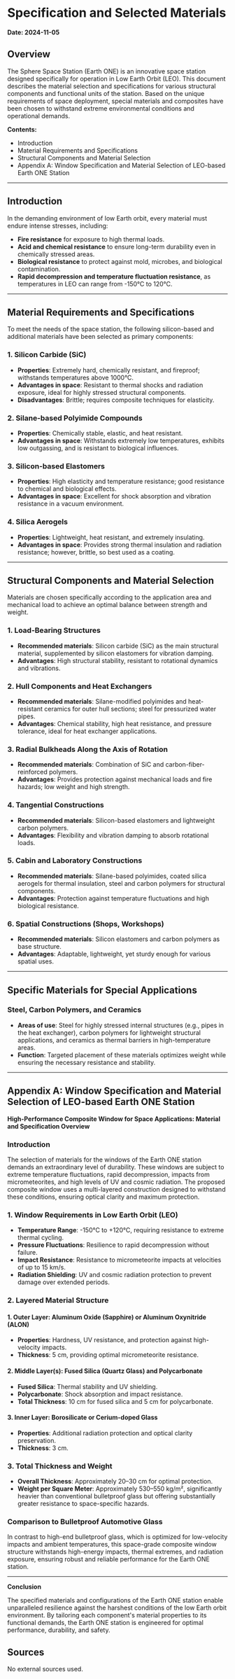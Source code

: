 # **Specification and Selected Materials**

**Date: 2024-11-05**

## Overview

The Sphere Space Station (Earth ONE) is an innovative space station designed specifically for operation in Low Earth Orbit (LEO). This document describes the material selection and specifications for various structural components and functional units of the station. Based on the unique requirements of space deployment, special materials and composites have been chosen to withstand extreme environmental conditions and operational demands.

**Contents:**
- Introduction
- Material Requirements and Specifications
- Structural Components and Material Selection
- Appendix A: Window Specification and Material Selection of LEO-based Earth ONE Station

---

## Introduction

In the demanding environment of low Earth orbit, every material must endure intense stresses, including:
- **Fire resistance** for exposure to high thermal loads.
- **Acid and chemical resistance** to ensure long-term durability even in chemically stressed areas.
- **Biological resistance** to protect against mold, microbes, and biological contamination.
- **Rapid decompression and temperature fluctuation resistance**, as temperatures in LEO can range from -150°C to 120°C.

---

## Material Requirements and Specifications

To meet the needs of the space station, the following silicon-based and additional materials have been selected as primary components:

### 1. **Silicon Carbide (SiC)**
   - **Properties**: Extremely hard, chemically resistant, and fireproof; withstands temperatures above 1000°C.
   - **Advantages in space**: Resistant to thermal shocks and radiation exposure, ideal for highly stressed structural components.
   - **Disadvantages**: Brittle; requires composite techniques for elasticity.

### 2. **Silane-based Polyimide Compounds**
   - **Properties**: Chemically stable, elastic, and heat resistant.
   - **Advantages in space**: Withstands extremely low temperatures, exhibits low outgassing, and is resistant to biological influences.

### 3. **Silicon-based Elastomers**
   - **Properties**: High elasticity and temperature resistance; good resistance to chemical and biological effects.
   - **Advantages in space**: Excellent for shock absorption and vibration resistance in a vacuum environment.

### 4. **Silica Aerogels**
   - **Properties**: Lightweight, heat resistant, and extremely insulating.
   - **Advantages in space**: Provides strong thermal insulation and radiation resistance; however, brittle, so best used as a coating.

---

## Structural Components and Material Selection

Materials are chosen specifically according to the application area and mechanical load to achieve an optimal balance between strength and weight.

### **1. Load-Bearing Structures**
   - **Recommended materials**: Silicon carbide (SiC) as the main structural material, supplemented by silicon elastomers for vibration damping.
   - **Advantages**: High structural stability, resistant to rotational dynamics and vibrations.

### **2. Hull Components and Heat Exchangers**
   - **Recommended materials**: Silane-modified polyimides and heat-resistant ceramics for outer hull sections; steel for pressurized water pipes.
   - **Advantages**: Chemical stability, high heat resistance, and pressure tolerance, ideal for heat exchanger applications.

### **3. Radial Bulkheads Along the Axis of Rotation**
   - **Recommended materials**: Combination of SiC and carbon-fiber-reinforced polymers.
   - **Advantages**: Provides protection against mechanical loads and fire hazards; low weight and high strength.

### **4. Tangential Constructions**
   - **Recommended materials**: Silicon-based elastomers and lightweight carbon polymers.
   - **Advantages**: Flexibility and vibration damping to absorb rotational loads.

### **5. Cabin and Laboratory Constructions**
   - **Recommended materials**: Silane-based polyimides, coated silica aerogels for thermal insulation, steel and carbon polymers for structural components.
   - **Advantages**: Protection against temperature fluctuations and high biological resistance.

### **6. Spatial Constructions (Shops, Workshops)**
   - **Recommended materials**: Silicon elastomers and carbon polymers as base structure.
   - **Advantages**: Adaptable, lightweight, yet sturdy enough for various spatial uses.

---

## Specific Materials for Special Applications

### Steel, Carbon Polymers, and Ceramics
- **Areas of use**: Steel for highly stressed internal structures (e.g., pipes in the heat exchanger), carbon polymers for lightweight structural applications, and ceramics as thermal barriers in high-temperature areas.
- **Function**: Targeted placement of these materials optimizes weight while ensuring the necessary resistance and stability.

---

## Appendix A: Window Specification and Material Selection of LEO-based Earth ONE Station

**High-Performance Composite Window for Space Applications: Material and Specification Overview**

### Introduction

The selection of materials for the windows of the Earth ONE station demands an extraordinary level of durability. These windows are subject to extreme temperature fluctuations, rapid decompression, impacts from micrometeorites, and high levels of UV and cosmic radiation. The proposed composite window uses a multi-layered construction designed to withstand these conditions, ensuring optical clarity and maximum protection.

### 1. Window Requirements in Low Earth Orbit (LEO)

- **Temperature Range**: -150°C to +120°C, requiring resistance to extreme thermal cycling.
- **Pressure Fluctuations**: Resilience to rapid decompression without failure.
- **Impact Resistance**: Resistance to micrometeorite impacts at velocities of up to 15 km/s.
- **Radiation Shielding**: UV and cosmic radiation protection to prevent damage over extended periods.

### 2. Layered Material Structure

#### 1. **Outer Layer: Aluminum Oxide (Sapphire) or Aluminum Oxynitride (ALON)**
   - **Properties**: Hardness, UV resistance, and protection against high-velocity impacts.
   - **Thickness**: 5 cm, providing optimal micrometeorite resistance.

#### 2. **Middle Layer(s): Fused Silica (Quartz Glass) and Polycarbonate**
   - **Fused Silica**: Thermal stability and UV shielding.
   - **Polycarbonate**: Shock absorption and impact resistance.
   - **Total Thickness**: 10 cm for fused silica and 5 cm for polycarbonate.

#### 3. **Inner Layer: Borosilicate or Cerium-doped Glass**
   - **Properties**: Additional radiation protection and optical clarity preservation.
   - **Thickness**: 3 cm.

### 3. Total Thickness and Weight

- **Overall Thickness**: Approximately 20–30 cm for optimal protection.
- **Weight per Square Meter**: Approximately 530–550 kg/m², significantly heavier than conventional bulletproof glass but offering substantially greater resistance to space-specific hazards.

### Comparison to Bulletproof Automotive Glass

In contrast to high-end bulletproof glass, which is optimized for low-velocity impacts and ambient temperatures, this space-grade composite window structure withstands high-energy impacts, thermal extremes, and radiation exposure, ensuring robust and reliable performance for the Earth ONE station.

---

**Conclusion**

The specified materials and configurations of the Earth ONE station enable unparalleled resilience against the harshest conditions of the low Earth orbit environment. By tailoring each component's material properties to its functional demands, the Earth ONE station is engineered for optimal performance, durability, and safety.

## Sources

No external sources used.
